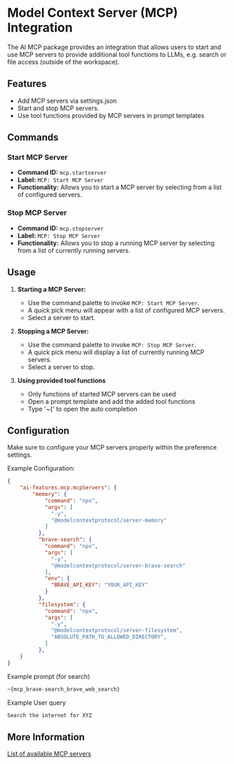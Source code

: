 # Model Context Server (MCP) Integration

The AI MCP package provides an integration that allows users to start and use MCP servers to provide additional tool functions to LLMs, e.g. search or file access (outside of the workspace).

## Features
-   Add MCP servers via settings.json
-   Start and stop MCP servers.
-   Use tool functions provided by MCP servers in prompt templates

## Commands

### Start MCP Server

-   **Command ID:** `mcp.startserver`
-   **Label:** `MCP: Start MCP Server`
-   **Functionality:** Allows you to start a MCP server by selecting from a list of configured servers.

### Stop MCP Server

-   **Command ID:** `mcp.stopserver`
-   **Label:** `MCP: Stop MCP Server`
-   **Functionality:** Allows you to stop a running MCP server by selecting from a list of currently running servers.

## Usage

1. **Starting a MCP Server:**

    - Use the command palette to invoke `MCP: Start MCP Server`.
    - A quick pick menu will appear with a list of configured MCP servers.
    - Select a server to start.

2. **Stopping a MCP Server:**
    - Use the command palette to invoke `MCP: Stop MCP Server`.
    - A quick pick menu will display a list of currently running MCP servers.
    - Select a server to stop.

3. **Using provided tool functions**
    - Only functions of started MCP servers can be used
    - Open a prompt template and add the added tool functions
    - Type '~{' to open the auto completion 

## Configuration

Make sure to configure your MCP servers properly within the preference settings.

Example Configuration:

```json
{
    "ai-features.mcp.mcpServers": {
        "memory": {
            "command": "npx",
            "args": [
              "-y",
              "@modelcontextprotocol/server-memory"
            ]
          },
          "brave-search": {
            "command": "npx",
            "args": [
              "-y",
              "@modelcontextprotocol/server-brave-search"
            ],
            "env": {
              "BRAVE_API_KEY": "YOUR_API_KEY"
            }
          },
          "filesystem": {
            "command": "npx",
            "args": [
              "-y",
              "@modelcontextprotocol/server-filesystem",
              "ABSOLUTE_PATH_TO_ALLOWED_DIRECTORY",
            ]
          },
    }
}
```

Example prompt (for search)
```md
~{mcp_brave-search_brave_web_search}
```

Example User query
```md
Search the internet for XYZ
```

## More Information
[List of available MCP servers](https://github.com/modelcontextprotocol/servers)
